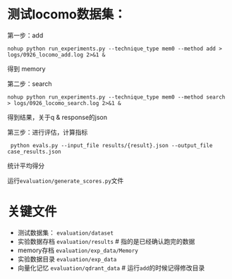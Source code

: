 # 测试locomo数据集：

第一步：add

```nohup python run_experiments.py --technique_type mem0 --method add > logs/0926_locomo_add.log 2>&1 &```

得到 memory

第二步：search

```nohup python run_experiments.py --technique_type mem0 --method search > logs/0926_locomo_search.log 2>&1 &```

得到结果，关于q & response的json

第三步：进行评估，计算指标

``` python evals.py --input_file results/{result}.json --output_file case_results.json```

统计平均得分

运行```evaluation/generate_scores.py```文件

# 关键文件
- 测试数据集：  ```evaluation/dataset```
- 实验数据存档  ```evaluation/results```    # 指的是已经确认跑完的数据
- memory存档    ```evaluation/exp_data/Memory```
- 实验数据目录  ```evaluation/exp_data```
- 向量化记忆    ```evaluation/qdrant_data```    # 运行```add```的时候记得修改目录
